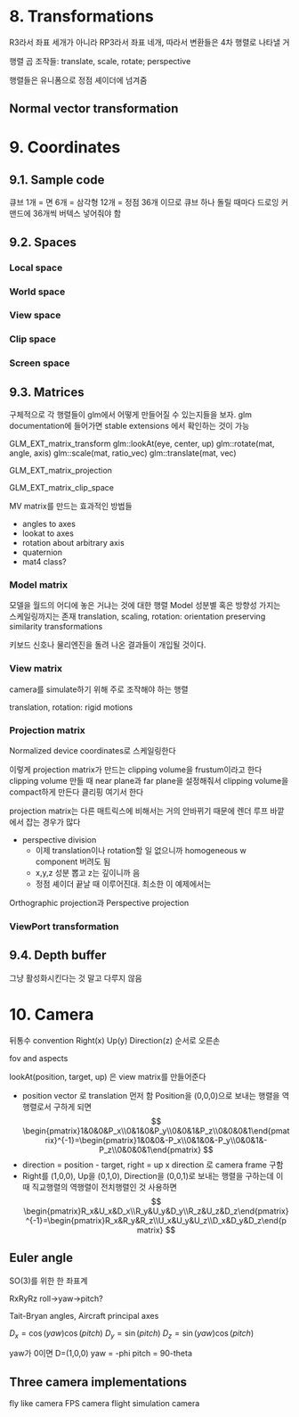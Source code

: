 




# 8. Transformations

R3라서 좌표 세개가 아니라 RP3라서 좌표 네개, 따라서 변환들은 4차 행렬로 나타낼 거

행렬 곱 조작들: translate, scale, rotate; perspective

행렬들은 유니폼으로 정점 셰이더에 넘겨줌


## Normal vector transformation


# 9. Coordinates

## 9.1. Sample code


큐브 1개 = 면 6개 = 삼각형 12개 = 정점 36개 이므로
큐브 하나 돌릴 때마다 드로잉 커맨드에 36개씩 버텍스 넣어줘야 함

## 9.2. Spaces

### Local space

### World space

### View space

### Clip space

### Screen space





## 9.3. Matrices
구체적으로 각 행렬들이 glm에서 어떻게 만들어질 수 있는지들을 보자.
glm documentation에 들어가면 stable extensions 에서 확인하는 것이 가능

GLM_EXT_matrix_transform
glm::lookAt(eye, center, up)
glm::rotate(mat, angle, axis)
glm::scale(mat, ratio_vec)
glm::translate(mat, vec)

GLM_EXT_matrix_projection

GLM_EXT_matrix_clip_space



MV matrix를 만드는 효과적인 방법들
- angles to axes
- lookat to axes
- rotation about arbitrary axis
- quaternion
- mat4 class?


### Model matrix
모델을 월드의 어디에 놓은 거냐는 것에 대한 행렬
Model 성분별 혹은 방향성 가지는 스케일링까지는 존재 
translation, scaling, rotation:
orientation preserving similarity transformations

키보드 신호나 물리엔진을 돌려 나온 결과들이 개입될 것이다.

### View matrix
camera를 simulate하기 위해 주로 조작해야 하는 행렬

translation, rotation:
rigid motions




### Projection matrix
Normalized device coordinates로 스케일링한다

이렇게 projection matrix가 만드는 clipping volume을 frustum이라고 한다
clipping volume 만들 때 near plane과 far plane을 설정해줘서 clipping volume을 compact하게 만든다
클리핑 여기서 한다

projection matrix는 다른 매트릭스에 비해서는 거의 안바뀌기 때문에 렌더 루프 바깥에서 잡는 경우가 많다

- perspective division
  - 이제 translation이나 rotation할 일 없으니까 homogeneous w component 버려도 됨
  - x,y,z 성분 뽑고 z는 깊이니까 음
  - 정점 셰이더 끝날 때 이루어진대. 최소한 이 예제에서는


Orthographic projection과 Perspective projection


### ViewPort transformation


## 9.4. Depth buffer

그냥 활성화시킨다는 것 말고 다루지 않음


# 10. Camera

뒤통수 convention
Right(x) Up(y) Direction(z) 순서로 오른손


fov and aspects


lookAt(position, target, up)
은 view matrix를 만들어준다
- position vector 로 translation 먼저 함 Position을 (0,0,0)으로 보내는 행렬을 역행렬로서 구하게 되면
$$ \begin{pmatrix}1&0&0&P_x\\0&1&0&P_y\\0&0&1&P_z\\0&0&0&1\end{pmatrix}^{-1}=\begin{pmatrix}1&0&0&-P_x\\0&1&0&-P_y\\0&0&1&-P_z\\0&0&0&1\end{pmatrix} $$
- direction = position - target, right = up x direction 로 camera frame 구함
- Right를 (1,0,0), Up을 (0,1,0), Direction을 (0,0,1)로 보내는 행렬을 구하는데 이때 직교행렬의 역행렬이 전치행렬인 것 사용하면
$$ \begin{pmatrix}R_x&U_x&D_x\\R_y&U_y&D_y\\R_z&U_z&D_z\end{pmatrix}^{-1}=\begin{pmatrix}R_x&R_y&R_z\\U_x&U_y&U_z\\D_x&D_y&D_z\end{pmatrix}
$$


## Euler angle
SO(3)를 위한 한 좌표계


RxRyRz
roll->yaw->pitch?

Tait-Bryan angles, Aircraft principal axes

$D_x=\cos(yaw)\cos(pitch)$
$D_y=\sin(pitch)$
$D_z=\sin(yaw)\cos(pitch)$

yaw가 0이면 D=(1,0,0)
yaw = -phi
pitch = 90-theta

## Three camera implementations
fly like camera
FPS camera
flight simulation camera



